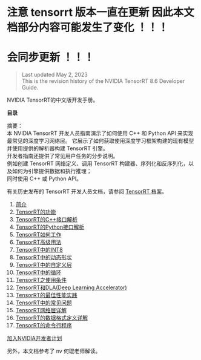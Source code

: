 # 注意 tensorrt 版本一直在更新  因此本文档部分内容可能发生了变化 ！！！     
# 会同步更新 ！！！   

> Last updated May 2, 2023    
> This is the revision history of the NVIDIA TensorRT 8.6 Developer Guide.   

NVIDIA TensorRT的中文版开发手册。

**目录**

摘要：  
本 NVIDIA TensorRT 开发人员指南演示了如何使用 C++ 和 Python API 来实现最常见的深度学习网络层。 它展示了如何获取使用深度学习框架构建的现有模型并使用提供的解析器构建 TensorRT 引擎。   
开发者指南还提供了常见用户任务的分步说明。   
例如创建 TensorRT 网络定义、调用 TensorRT 构建器、序列化和反序列化，以及如何为引擎提供数据和执行推理；   
同时使用 C++ 或 Python API。

有关历史发布的 TensorRT 开发人员文档，请参阅 [TensorRT 档案](https://docs.nvidia.com/deeplearning/tensorrt/archives/index.html)。

1. [简介](1.简介/1.简介.md)
2. [TensorRT的功能](2.TensorRT的功能/TensorRT的功能.md)
3. [TensorRT的C++接口解析](3.TensorRT的C++接口解析/TensorRT的C++接口解析.md)
4. [TensorRT的Python接口解析](4.TensorRT的Python接口解析/TensorRT的Python接口解析.md)
5. [TensorRT如何工作](5.TensorRT如何工作/TensorRT如何工作.md)
6. [TensorRT高级用法](6.TensorRT高级用法/TensorRT高级用法.md)
7. [TensorRT中的INT8](7.TensorRT中的INT8/TensorRT中的INT8.md)
8. [TensorRT中的动态形状](8.TensorRT中的动态形状/TensorRT中的动态形状.md)
9. [TensorRT中的自定义层](9.TensorRT中的自定义层/TensorRT中的自定义层.md)
10. [TensorRT中的循环](10_TensorRT中的循环/TensorRT中的循环.md)
11. [TensorRT之使用条件](11.TensorRT之使用条件/TensorRT之条件控制.md)
12. [TensorRT和DLA(Deep Learning Accelerator)](12.TensorRT和DLA(Deep_Learning_Accelerator)/TensorRT和DLA(Deep_Learning_Accelerator).md)
13. [TensorRT的最佳性能实践](13.TensorRT的最佳性能实践/TensorRT的最佳性能实践.md)
14. [TensorRT中的常见问题](14.TensorRT中的常见问题/TensorRT中的常见问题.md)
15. [TensorRT网络层详解](15.TensorRT网络层详解/15.TensorRT网络层详解.md)
16. [TensorRT的数据格式定义详解](16.TensorRT的数据格式定义详解/TensorRT的数据格式定义详解.md)
17. [TensorRT的命令行程序](17.TensorRT的命令行程序/TensorRT的命令行程序.md)

[加入NVIDIA开发者计划](https://developer.nvidia.com/zh-cn/developer-program)

另外，本文档参考了 nv 何琨老师解读。    


